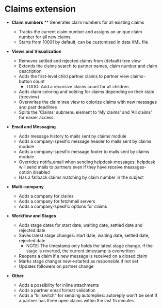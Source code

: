 Claims extension
=========================================
* **Claim numbers**
  ** Generates claim numbers for all existing claims
  * Tracks the current claim number and assigns an unique claim number for all new claims
  * Starts from 10001 by default, can be customized in data XML file

* **Views and Visualization**
  * Removes settled and rejected claims from (default) tree view
  * Extends the claims search to partner names, claim number and claim description
  * Adds the first-level child partner claims to partner view claims-button count
    * TODO: Add a recursive claims count for all children
  * Adds claim coloring and bolding for claims depending on their state (treeview)
  * Overwrites the claim tree view to colorize claims with new messages and past deadlines
  * Splits the 'Claims' submenu element to 'My claims' and 'All claims' for easier access

* **Email and Messaging**
  * Adds message history to mails sent by claims module
  * Adds a company-spesific message header to mails sent by claims module
  * Adds a company-spesific message footer to mails sent by claims module
  * Overrides notify_email when sending helpdesk-messages: helpdesk will send mails to partners even if they have receive messages-option disabled
  * Has a fallback claims matching by claim number in the subject

* **Multi-company**
  * Adds a company for claims
  * Adds a company for fetchmail servers
  * Adds a company-spesific options for claims

* **Workflow and Stages**
  * Adds stage dates for start date, waiting date, settled date and rejected date
  * Saves latest stage changes: start date, waiting date, settled date, rejected date.
    * NOTE: The timestamp only holds the latest stage change. If the stage is reverted, the current timestamp is overwritten
  * Reopens a claim if a new message is received on a closed claim
  * Marks stage changer new->started as responsible if not set
  * Updates followers on partner change
* **Other**
  * Adds a possibility for inline attachments
  * Adds a partner email format validation
  * Adds a "killswitch" for sending autoreplies: autoreply won't be sent if a partner has three open claims within the last 15 minutes